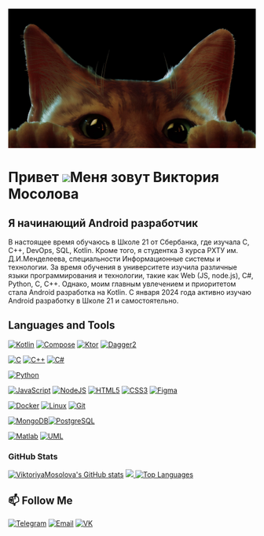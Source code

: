 ![Header](https://github.com/ViktoriyaMosolova/viktoriyamosolova/blob/8ae16960f2cb46350175151ada9e8906f13f0d43/assets/header.jpg)     

Привет ![](https://user-images.githubusercontent.com/18350557/176309783-0785949b-9127-417c-8b55-ab5a4333674e.gif)Меня зовут Виктория Мосолова
==========================================================================================================================================

Я начинающий Android разработчик
--------------------------------

В настоящее время обучаюсь в Школе 21 от Сбербанка, где изучала С, С++, DevOps, SQL, Kotlin. Кроме того, я студентка 3 курса РХТУ им. Д.И.Менделеева, специальности Информационные системы и технологии. За время обучения в университете изучила различные языки программирования и технологии, такие как Web (JS, node.js), C#, Python, С, С++. Однако, моим главным увлечением и приоритетом стала Android разработка на Kotlin. С января 2024 года активно изучаю Android разработку в Школе 21 и самостоятельно.


## Languages and Tools
<p align="left">

[![Kotlin](https://img.shields.io/badge/Kotlin-ffffff?style=for-the-badge&logo=Kotlin)](https://kotlinlang.org)
[![Compose](https://img.shields.io/badge/Compose-ffffff?style=for-the-badge&logo=jetpackcompose)](https://developer.android.com/jetpack/compose)
[![Ktor](https://img.shields.io/badge/Ktor-8533ff?style=for-the-badge&logo=ktor)](https://ktor.io/)
[![Dagger2](https://img.shields.io/badge/Dagger2-1476ff?style=for-the-badge&logo=dagger2)](https://developer.android.com/training/dependency-injection/dagger-basics)


<a href="https://docs.microsoft.com/en-us/cpp/?view=msvc-170" target="_blank" rel="noreferrer"><img src="https://raw.githubusercontent.com/danielcranney/readme-generator/main/public/icons/skills/c-colored.svg" width="36" height="36" alt="C" /></a>
<a href="https://docs.microsoft.com/en-us/cpp/?view=msvc-170" target="_blank" rel="noreferrer"><img src="https://raw.githubusercontent.com/danielcranney/readme-generator/main/public/icons/skills/cplusplus-colored.svg" width="36" height="36" alt="C++" /></a>
<a href="https://docs.microsoft.com/en-us/dotnet/csharp/" target="_blank" rel="noreferrer"><img src="https://raw.githubusercontent.com/danielcranney/readme-generator/main/public/icons/skills/csharp-colored.svg" width="36" height="36" alt="C#" /></a>

<a href="https://www.python.org/" target="_blank" rel="noreferrer"><img src="https://raw.githubusercontent.com/danielcranney/readme-generator/main/public/icons/skills/python-colored.svg" width="36" height="36" alt="Python" /></a>

<a href="https://developer.mozilla.org/en-US/docs/Web/JavaScript" target="_blank" rel="noreferrer"><img src="https://raw.githubusercontent.com/danielcranney/readme-generator/main/public/icons/skills/javascript-colored.svg" width="36" height="36" alt="JavaScript" /></a>
<a href="https://nodejs.org/en/" target="_blank" rel="noreferrer"><img src="https://raw.githubusercontent.com/danielcranney/readme-generator/main/public/icons/skills/nodejs-colored.svg" width="36" height="36" alt="NodeJS" /></a>
<a href="https://developer.mozilla.org/en-US/docs/Glossary/HTML5" target="_blank" rel="noreferrer"><img src="https://raw.githubusercontent.com/danielcranney/readme-generator/main/public/icons/skills/html5-colored.svg" width="36" height="36" alt="HTML5" /></a>
<a href="https://www.w3.org/TR/CSS/#css" target="_blank" rel="noreferrer"><img src="https://raw.githubusercontent.com/danielcranney/readme-generator/main/public/icons/skills/css3-colored.svg" width="36" height="36" alt="CSS3" /></a>
<a href="https://www.figma.com/" target="_blank" rel="noreferrer"><img src="https://raw.githubusercontent.com/danielcranney/readme-generator/main/public/icons/skills/figma-colored.svg" width="36" height="36" alt="Figma" /></a>

<a href="https://www.docker.com/" target="_blank" rel="noreferrer"><img src="https://raw.githubusercontent.com/danielcranney/readme-generator/main/public/icons/skills/docker-colored.svg" width="36" height="36" alt="Docker" /></a>
<a href="https://www.linux.org" target="_blank" rel="noreferrer"><img src="https://raw.githubusercontent.com/danielcranney/readme-generator/main/public/icons/skills/linux-colored.svg" width="36" height="36" alt="Linux" /></a>
<a href="https://git-scm.com/" target="_blank" rel="noreferrer"><img src="https://raw.githubusercontent.com/danielcranney/readme-generator/main/public/icons/skills/git-colored.svg" width="36" height="36" alt="Git" /></a>

<a href="https://www.mongodb.com/" target="_blank" rel="noreferrer"><img src="https://raw.githubusercontent.com/danielcranney/readme-generator/main/public/icons/skills/mongodb-colored.svg" width="36" height="36" alt="MongoDB" /></a><a href="https://www.postgresql.org/" target="_blank" rel="noreferrer"><img src="https://raw.githubusercontent.com/danielcranney/readme-generator/main/public/icons/skills/postgresql-colored.svg" width="36" height="36" alt="PostgreSQL" /></a>

[![Matlab](https://img.shields.io/badge/Matlab-ffffff?style=for-the-badge&logo=matlab)](https://www.mathworks.com/products/matlab.html)
[![UML](https://img.shields.io/badge/UML-ffffff?style=for-the-badge&logo=uml)](https://ru.wikipedia.org/wiki/UML)
</p>
                    
### GitHub Stats
<p align="left">
<a href="http://www.github.com/ViktoriyaMosolova">
    <img src="https://github-readme-stats.vercel.app/api?username=ViktoriyaMosolova&show_icons=true&hide=&count_private=true&title_color=a855f7&text_color=ffffff&icon_color=a855f7&bg_color=1c1917&hide_border=true&show_icons=true" alt="ViktoriyaMosolova's GitHub stats" /></a>

<a href="http://www.github.com/ViktoriyaMosolova">
    <img src="https://github-readme-streak-stats.herokuapp.com/?user=ViktoriyaMosolova&stroke=ffffff&background=1c1917&ring=a855f7&fire=a855f7&currStreakNum=ffffff&currStreakLabel=a855f7&sideNums=ffffff&sideLabels=ffffff&dates=ffffff&hide_border=true" />
</a>

<a href="https://github.com/ViktoriyaMosolova">
    <img src="https://github-readme-stats.vercel.app/api/top-langs/?username=ViktoriyaMosolova&langs_count=10&title_color=a855f7&text_color=ffffff&icon_color=a855f7&bg_color=1c1917&hide_border=true&locale=en&custom_title=Top%20%Languages" alt="Top Languages" />
</a>
</p>

## :mailbox: Follow Me 
[![Telegram](https://img.shields.io/badge/-mjollror-blue?style=flat&logo=Telegram&logoColor=white)](https://t.me/mjollror) 
[![Email](https://img.shields.io/badge/-mail-blue?style=flat&logo=maildotru&logoColor=white)](mailto:mosolova.viktoriya@mail.ru)
[![VK](https://img.shields.io/badge/-vk-blue?style=flat&logo=vk&logoColor=white)](https://vk.com/mosolova2003)